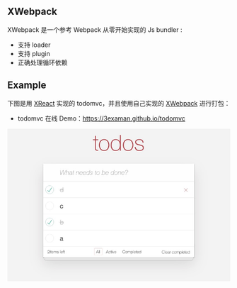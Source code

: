 ## XWebpack
XWebpack 是一个参考 Webpack 从零开始实现的 Js bundler :
* 支持 loader
* 支持 plugin
* 正确处理循环依赖


## Example
下图是用 [XReact](https://github.com/3examan/xreact) 实现的 todomvc，并且使用自己实现的 [XWebpack](https://github.com/3examan/xwebpack) 进行打包：
* todomvc 在线 Demo：https://3examan.github.io/todomvc

![](screenshots/todomvc.jpg)
